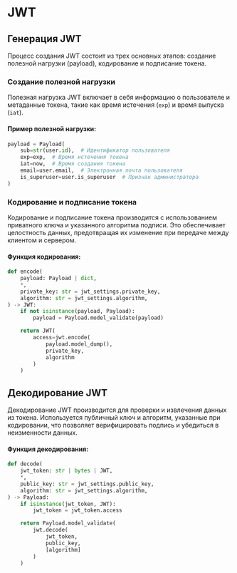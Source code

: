 # JWT

## Генерация JWT

Процесс создания JWT состоит из трех основных этапов: создание полезной нагрузки (payload),
кодирование и подписание токена.

### Создание полезной нагрузки

Полезная нагрузка JWT включает в себя информацию о пользователе и метаданные токена, такие как время
истечения (`exp`) и время выпуска (`iat`).

#### Пример полезной нагрузки:

```python
payload = Payload(
    sub=str(user.id),  # Идентификатор пользователя
    exp=exp,  # Время истечения токена
    iat=now,  # Время создания токена
    email=user.email,  # Электронная почта пользователя
    is_superuser=user.is_superuser  # Признак администратора
)
```

### Кодирование и подписание токена

Кодирование и подписание токена производится с использованием приватного ключа и указанного
алгоритма подписи. Это обеспечивает целостность данных, предотвращая их изменение при передаче между
клиентом и сервером.

#### Функция кодирования:

```python
def encode(
    payload: Payload | dict,
    *,
    private_key: str = jwt_settings.private_key,
    algorithm: str = jwt_settings.algorithm,
) -> JWT:
    if not isinstance(payload, Payload):
        payload = Payload.model_validate(payload)

    return JWT(
        access=jwt.encode(
            payload.model_dump(),
            private_key,
            algorithm
        )
    )
```

## Декодирование JWT

Декодирование JWT производится для проверки и извлечения данных из токена. Используется публичный
ключ и алгоритм, указанные при кодировании, что позволяет верифицировать подпись и убедиться в
неизменности данных.

#### Функция декодирования:

```python
def decode(
    jwt_token: str | bytes | JWT,
    *,
    public_key: str = jwt_settings.public_key,
    algorithm: str = jwt_settings.algorithm,
) -> Payload:
    if isinstance(jwt_token, JWT):
        jwt_token = jwt_token.access

    return Payload.model_validate(
        jwt.decode(
            jwt_token,
            public_key,
            [algorithm]
        )
    )
```
